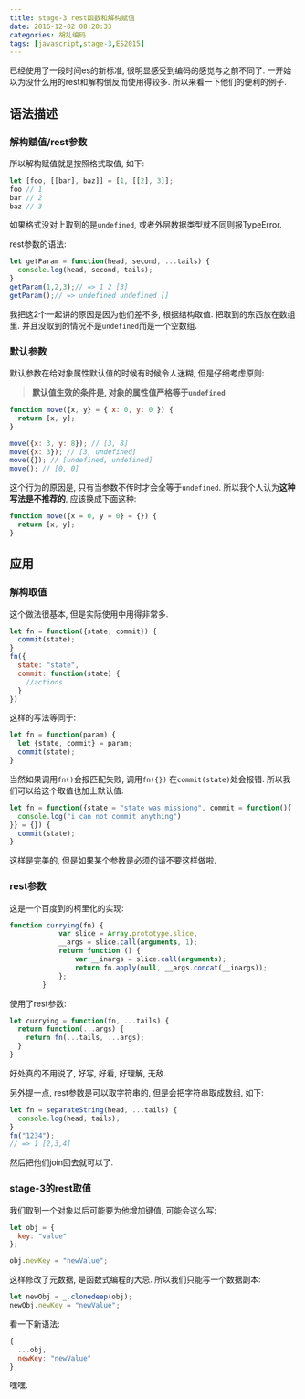 ```yaml
---
title: stage-3 rest函数和解构赋值
date: 2016-12-02 08:20:33
categories: 胡乱编码
tags: [javascript,stage-3,ES2015]
---
```

已经使用了一段时间es的新标准, 很明显感受到编码的感觉与之前不同了. 一开始以为没什么用的rest和解构倒反而使用得较多. 所以来看一下他们的便利的例子.

<!--more-->

## 语法描述

### 解构赋值/rest参数

所以解构赋值就是按照格式取值, 如下:

```js
let [foo, [[bar], baz]] = [1, [[2], 3]];
foo // 1
bar // 2
baz // 3
```

如果格式没对上取到的是`undefined`, 或者外层数据类型就不同则报TypeError.

rest参数的语法:

```js
let getParam = function(head, second, ...tails) {
  console.log(head, second, tails);
}
getParam(1,2,3);// => 1 2 [3]
getParam();// => undefined undefined []
```

我把这2个一起讲的原因是因为他们差不多, 根据结构取值. 把取到的东西放在数组里. 并且没取到的情况不是`undefined`而是一个空数组.

### 默认参数

默认参数在给对象属性默认值的时候有时候令人迷糊, 但是仔细考虑原则:

> **默认值生效的条件是, 对象的属性值严格等于`undefined`**

```js
function move({x, y} = { x: 0, y: 0 }) {
  return [x, y];
}

move({x: 3, y: 8}); // [3, 8]
move({x: 3}); // [3, undefined]
move({}); // [undefined, undefined]
move(); // [0, 0]
```

这个行为的原因是, 只有当参数不传时才会全等于`undefined`. 所以我个人认为**这种写法是不推荐的**, 应该换成下面这种:

```js
function move({x = 0, y = 0} = {}) {
  return [x, y];
}
```

## 应用

### 解构取值

这个做法很基本, 但是实际使用中用得非常多. 

```js
let fn = function({state, commit}) {
  commit(state);
}
fn({
  state: "state",
  commit: function(state) {
    //actions
  }
})
```

这样的写法等同于: 

```js
let fn = function(param) {
  let {state, commit} = param;
  commit(state);
}
```

当然如果调用`fn()`会报匹配失败, 调用`fn({})` 在`commit(state)`处会报错. 所以我们可以给这个取值也加上默认值:

```js
let fn = function({state = "state was missiong", commit = function(){
  console.log("i can not commit anything")
}} = {}) {
  commit(state);
}
```

这样是完美的, 但是如果某个参数是必须的请不要这样做啦. 

### rest参数

这是一个百度到的柯里化的实现:

```js
function currying(fn) {
            var slice = Array.prototype.slice,
            __args = slice.call(arguments, 1);
            return function () {
                var __inargs = slice.call(arguments);
                return fn.apply(null, __args.concat(__inargs));
            };
        }
```

使用了rest参数:

```js
let currying = function(fn, ...tails) {
  return function(...args) {
    return fn(...tails, ...args);
  }
}
```

好处真的不用说了, 好写, 好看, 好理解, 无敌.

另外提一点, rest参数是可以取字符串的, 但是会把字符串取成数组, 如下:

```js
let fn = separateString(head, ...tails) {
  console.log(head, tails);
}
fn("1234");
// => 1 [2,3,4]
```

然后把他们join回去就可以了.

### stage-3的rest取值

我们取到一个对象以后可能要为他增加键值, 可能会这么写:

```js
let obj = {
  key: "value"
};
```

```js
obj.newKey = "newValue";
```

这样修改了元数据, 是函数式编程的大忌. 所以我们只能写一个数据副本:

```js
let newObj = _.clonedeep(obj);
newObj.newKey = "newValue";
```

看一下新语法:

```js
{
  ...obj,
  newKey: "newValue"
}
```

嘿嘿.